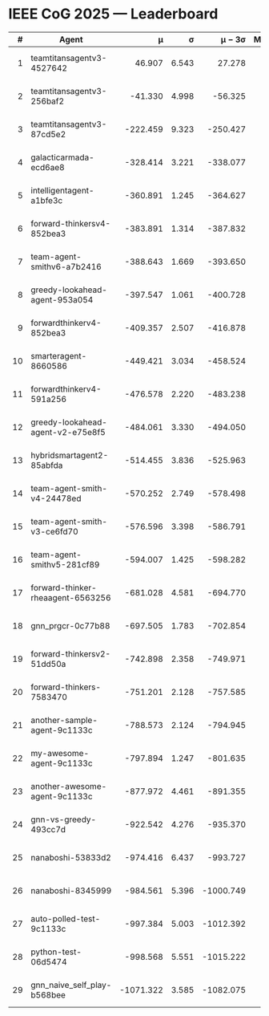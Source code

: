 # IEEE CoG 2025 — Leaderboard

| # | Agent | μ | σ | μ − 3σ | Matches | Updated |
|---:|---|---:|---:|---:|---:|---|
| 1 | teamtitansagentv3-4527642 | 46.907 | 6.543 | 27.278 | 22390 | 2025-08-25 16:14 |
| 2 | teamtitansagentv3-256baf2 | -41.330 | 4.998 | -56.325 | 22696 | 2025-08-25 16:14 |
| 3 | teamtitansagentv3-87cd5e2 | -222.459 | 9.323 | -250.427 | 23286 | 2025-08-25 16:14 |
| 4 | galacticarmada-ecd6ae8 | -328.414 | 3.221 | -338.077 | 20960 | 2025-08-25 16:14 |
| 5 | intelligentagent-a1bfe3c | -360.891 | 1.245 | -364.627 | 19197 | 2025-08-25 16:14 |
| 6 | forward-thinkersv4-852bea3 | -383.891 | 1.314 | -387.832 | 18598 | 2025-08-25 16:14 |
| 7 | team-agent-smithv6-a7b2416 | -388.643 | 1.669 | -393.650 | 22360 | 2025-08-25 16:14 |
| 8 | greedy-lookahead-agent-953a054 | -397.547 | 1.061 | -400.728 | 20646 | 2025-08-25 16:14 |
| 9 | forwardthinkerv4-852bea3 | -409.357 | 2.507 | -416.878 | 19036 | 2025-08-25 16:14 |
| 10 | smarteragent-8660586 | -449.421 | 3.034 | -458.524 | 19054 | 2025-08-25 16:14 |
| 11 | forwardthinkerv4-591a256 | -476.578 | 2.220 | -483.238 | 18341 | 2025-08-25 16:14 |
| 12 | greedy-lookahead-agent-v2-e75e8f5 | -484.061 | 3.330 | -494.050 | 22926 | 2025-08-25 16:14 |
| 13 | hybridsmartagent2-85abfda | -514.455 | 3.836 | -525.963 | 18838 | 2025-08-25 16:14 |
| 14 | team-agent-smith-v4-24478ed | -570.252 | 2.749 | -578.498 | 22376 | 2025-08-25 16:14 |
| 15 | team-agent-smith-v3-ce6fd70 | -576.596 | 3.398 | -586.791 | 23056 | 2025-08-25 16:14 |
| 16 | team-agent-smithv5-281cf89 | -594.007 | 1.425 | -598.282 | 21580 | 2025-08-25 16:14 |
| 17 | forward-thinker-rheaagent-6563256 | -681.028 | 4.581 | -694.770 | 20904 | 2025-08-25 16:14 |
| 18 | gnn_prgcr-0c77b88 | -697.505 | 1.783 | -702.854 | 19820 | 2025-08-25 16:14 |
| 19 | forward-thinkersv2-51dd50a | -742.898 | 2.358 | -749.971 | 21784 | 2025-08-25 16:14 |
| 20 | forward-thinkers-7583470 | -751.201 | 2.128 | -757.585 | 20480 | 2025-08-25 16:14 |
| 21 | another-sample-agent-9c1133c | -788.573 | 2.124 | -794.945 | 22460 | 2025-08-25 16:14 |
| 22 | my-awesome-agent-9c1133c | -797.894 | 1.247 | -801.635 | 22940 | 2025-08-25 16:14 |
| 23 | another-awesome-agent-9c1133c | -877.972 | 4.461 | -891.355 | 24240 | 2025-08-25 16:14 |
| 24 | gnn-vs-greedy-493cc7d | -922.542 | 4.276 | -935.370 | 17540 | 2025-08-25 16:14 |
| 25 | nanaboshi-53833d2 | -974.416 | 6.437 | -993.727 | 17420 | 2025-08-25 16:14 |
| 26 | nanaboshi-8345999 | -984.561 | 5.396 | -1000.749 | 18190 | 2025-08-25 16:14 |
| 27 | auto-polled-test-9c1133c | -997.384 | 5.003 | -1012.392 | 23400 | 2025-08-25 16:14 |
| 28 | python-test-06d5474 | -998.568 | 5.551 | -1015.222 | 18070 | 2025-08-25 16:14 |
| 29 | gnn_naive_self_play-b568bee | -1071.322 | 3.585 | -1082.075 | 18240 | 2025-08-25 16:14 |
